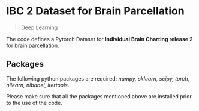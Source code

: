 # IBC 2 Dataset for Brain Parcellation
> Deep Learning

The code defines a Pytorch Dataset for **Individual Brain Charting release 2** for brain parcellation.


## Packages

The following python packages are required: _numpy, sklearn, scipy, torch, nilearn, nibabel, itertools_.

Please make sure that all the packages mentioned above are installed prior to the use of the code.

